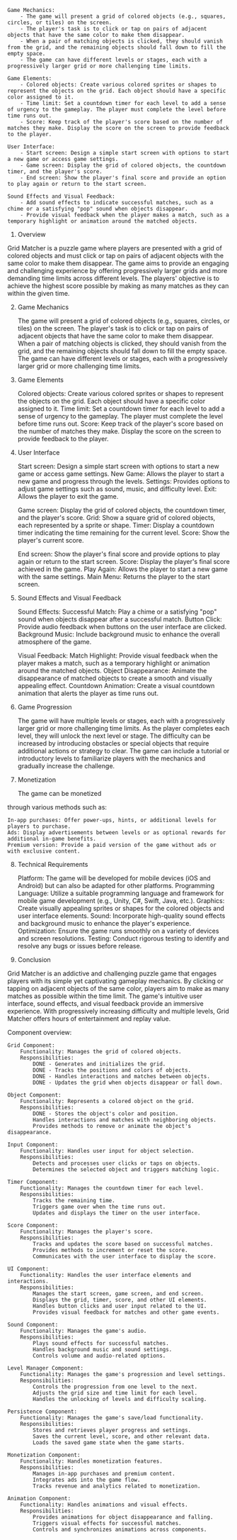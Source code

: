 	Game Mechanics:
		- The game will present a grid of colored objects (e.g., squares, circles, or tiles) on the screen.
		- The player's task is to click or tap on pairs of adjacent objects that have the same color to make them disappear.
		- When a pair of matching objects is clicked, they should vanish from the grid, and the remaining objects should fall down to fill the empty space.
		- The game can have different levels or stages, each with a progressively larger grid or more challenging time limits.

	Game Elements:
		- Colored objects: Create various colored sprites or shapes to represent the objects on the grid. Each object should have a specific color assigned to it.
		- Time limit: Set a countdown timer for each level to add a sense of urgency to the gameplay. The player must complete the level before time runs out.
		- Score: Keep track of the player's score based on the number of matches they make. Display the score on the screen to provide feedback to the player.

	User Interface:
		- Start screen: Design a simple start screen with options to start a new game or access game settings.
		- Game screen: Display the grid of colored objects, the countdown timer, and the player's score.
		- End screen: Show the player's final score and provide an option to play again or return to the start screen.

	Sound Effects and Visual Feedback:
		- Add sound effects to indicate successful matches, such as a chime or a satisfying "pop" sound when objects disappear.
		- Provide visual feedback when the player makes a match, such as a temporary highlight or animation around the matched objects.

1. Overview

Grid Matcher is a puzzle game where players are presented with a grid of colored objects and must click or tap on pairs of adjacent objects with the same color to make them disappear. The game aims to provide an engaging and challenging experience by offering progressively larger grids and more demanding time limits across different levels. The players' objective is to achieve the highest score possible by making as many matches as they can within the given time.

2. Game Mechanics

	The game will present a grid of colored objects (e.g., squares, circles, or tiles) on the screen.
	The player's task is to click or tap on pairs of adjacent objects that have the same color to make them disappear.
	When a pair of matching objects is clicked, they should vanish from the grid, and the remaining objects should fall down to fill the empty space.
	The game can have different levels or stages, each with a progressively larger grid or more challenging time limits.

3. Game Elements

	Colored objects: Create various colored sprites or shapes to represent the objects on the grid. Each object should have a specific color assigned to it.
	Time limit: Set a countdown timer for each level to add a sense of urgency to the gameplay. The player must complete the level before time runs out.
	Score: Keep track of the player's score based on the number of matches they make. Display the score on the screen to provide feedback to the player.

4. User Interface

	Start screen: Design a simple start screen with options to start a new game or access game settings.
		New Game: Allows the player to start a new game and progress through the levels.
		Settings: Provides options to adjust game settings such as sound, music, and difficulty level.
		Exit: Allows the player to exit the game.

	Game screen: Display the grid of colored objects, the countdown timer, and the player's score.
		Grid: Show a square grid of colored objects, each represented by a sprite or shape.
		Timer: Display a countdown timer indicating the time remaining for the current level.
		Score: Show the player's current score.

	End screen: Show the player's final score and provide options to play again or return to the start screen.
		Score: Display the player's final score achieved in the game.
		Play Again: Allows the player to start a new game with the same settings.
		Main Menu: Returns the player to the start screen.

5. Sound Effects and Visual Feedback

	Sound Effects:
		Successful Match: Play a chime or a satisfying "pop" sound when objects disappear after a successful match.
		Button Click: Provide audio feedback when buttons on the user interface are clicked.
		Background Music: Include background music to enhance the overall atmosphere of the game.

	Visual Feedback:
		Match Highlight: Provide visual feedback when the player makes a match, such as a temporary highlight or animation around the matched objects.
		Object Disappearance: Animate the disappearance of matched objects to create a smooth and visually appealing effect.
		Countdown Animation: Create a visual countdown animation that alerts the player as time runs out.

6. Game Progression

	The game will have multiple levels or stages, each with a progressively larger grid or more challenging time limits.
	As the player completes each level, they will unlock the next level or stage.
	The difficulty can be increased by introducing obstacles or special objects that require additional actions or strategy to clear.
	The game can include a tutorial or introductory levels to familiarize players with the mechanics and gradually increase the challenge.

7. Monetization

	The game can be monetized

through various methods such as:

	In-app purchases: Offer power-ups, hints, or additional levels for players to purchase.
	Ads: Display advertisements between levels or as optional rewards for additional in-game benefits.
	Premium version: Provide a paid version of the game without ads or with exclusive content.

8. Technical Requirements

	Platform: The game will be developed for mobile devices (iOS and Android) but can also be adapted for other platforms.
	Programming Language: Utilize a suitable programming language and framework for mobile game development (e.g., Unity, C#, Swift, Java, etc.).
	Graphics: Create visually appealing sprites or shapes for the colored objects and user interface elements.
	Sound: Incorporate high-quality sound effects and background music to enhance the player's experience.
	Optimization: Ensure the game runs smoothly on a variety of devices and screen resolutions.
	Testing: Conduct rigorous testing to identify and resolve any bugs or issues before release.

9. Conclusion

Grid Matcher is an addictive and challenging puzzle game that engages players with its simple yet captivating gameplay mechanics. By clicking or tapping on adjacent objects of the same color, players aim to make as many matches as possible within the time limit. The game's intuitive user interface, sound effects, and visual feedback provide an immersive experience. With progressively increasing difficulty and multiple levels, Grid Matcher offers hours of entertainment and replay value.


Component overview:
	
	
	Grid Component:
		Functionality: Manages the grid of colored objects.
		Responsibilities:
			DONE - Generates and initializes the grid.
			DONE - Tracks the positions and colors of objects.
			DONE - Handles interactions and matches between objects.
			DONE - Updates the grid when objects disappear or fall down.

	Object Component:
		Functionality: Represents a colored object on the grid.
		Responsibilities:
			DONE - Stores the object's color and position.
			Handles interactions and matches with neighboring objects.
			Provides methods to remove or animate the object's disappearance.

	Input Component:
		Functionality: Handles user input for object selection.
		Responsibilities:
			Detects and processes user clicks or taps on objects.
			Determines the selected object and triggers matching logic.

	Timer Component:
		Functionality: Manages the countdown timer for each level.
		Responsibilities:
			Tracks the remaining time.
			Triggers game over when the time runs out.
			Updates and displays the timer on the user interface.

	Score Component:
		Functionality: Manages the player's score.
		Responsibilities:
			Tracks and updates the score based on successful matches.
			Provides methods to increment or reset the score.
			Communicates with the user interface to display the score.

	UI Component:
		Functionality: Handles the user interface elements and interactions.
		Responsibilities:
			Manages the start screen, game screen, and end screen.
			Displays the grid, timer, score, and other UI elements.
			Handles button clicks and user input related to the UI.
			Provides visual feedback for matches and other game events.

	Sound Component:
		Functionality: Manages the game's audio.
		Responsibilities:
			Plays sound effects for successful matches.
			Handles background music and sound settings.
			Controls volume and audio-related options.

	Level Manager Component:
		Functionality: Manages the game's progression and level settings.
		Responsibilities:
			Controls the progression from one level to the next.
			Adjusts the grid size and time limit for each level.
			Handles the unlocking of levels and difficulty scaling.

	Persistence Component:
		Functionality: Manages the game's save/load functionality.
		Responsibilities:
			Stores and retrieves player progress and settings.
			Saves the current level, score, and other relevant data.
			Loads the saved game state when the game starts.

	Monetization Component:
		Functionality: Handles monetization features.
		Responsibilities:
			Manages in-app purchases and premium content.
			Integrates ads into the game flow.
			Tracks revenue and analytics related to monetization.

	Animation Component:
		Functionality: Handles animations and visual effects.
		Responsibilities:
			Provides animations for object disappearance and falling.
			Triggers visual effects for successful matches.
			Controls and synchronizes animations across components.
